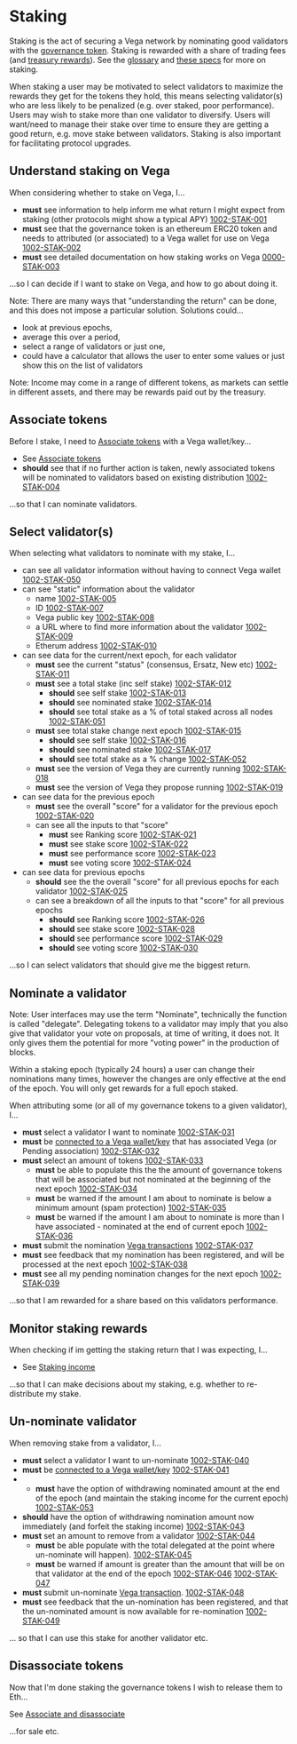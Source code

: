 # Staking

Staking is the act of securing a Vega network by nominating good validators with the [governance token](../protocol/0071-STAK-erc20_governance_token_staking.md). Staking is rewarded with a share of trading fees (and [treasury rewards](../0056-REWA-rewards_overview.md)). See the [glossary](../glossaries/staking-and-governance.md) and [these specs](../protocol#delegation-staking-and-rewards) for more on staking.

When staking a user may be motivated to select validators to maximize the rewards they get for the tokens they hold, this means selecting validator(s) who are less likely to be penalized (e.g. over staked, poor performance). Users may wish to stake more than one validator to diversify. Users will want/need to manage their stake over time to ensure they are getting a good return, e.g. move stake between validators. Staking is also important for facilitating protocol upgrades. 

## Understand staking on Vega
When considering whether to stake on Vega, I...

- **must** see information to help inform me what return I might expect from staking (other protocols might show a typical APY) [1002-STAK-001](#1002-STAK-01 "1002-STAK-001")
- **must** see that the governance token is an ethereum ERC20 token and needs to attributed (or associated) to a Vega wallet for use on Vega [1002-STAK-002](#1002-STAK-02 "1002-STAK-002")  
- **must** see detailed documentation on how staking works on Vega [0000-STAK-003](#0000-STAK-003 "0000-STAK-003") 

...so I can decide if I want to stake on Vega, and how to go about doing it.

Note: There are many ways that "understanding the return" can be done, and this does not impose a particular solution. Solutions could...
- look at previous epochs, 
- average this over a period, 
- select a range of validators or just one, 
- could have a calculator that allows the user to enter some values or just show this on the list of validators 

Note: Income may come in a range of different tokens, as markets can settle in different assets, and there may be rewards paid out by the treasury.

## Associate tokens
Before I stake, I need to [Associate tokens](./1000-ASSO-associate.md) with a Vega wallet/key...

- See [Associate tokens](./1000-ASSO-associate.md)
- **should** see that if no further action is taken, newly associated tokens will be nominated to validators based on existing distribution [1002-STAK-004](#1002-STAK-004 "1002-STAK-004")

...so that I can nominate validators.

## Select validator(s)
When selecting what validators to nominate with my stake, I...

- can see all validator information without having to connect Vega wallet [1002-STAK-050](#1002-STAK-050 "1002-STAK-050")
- can see "static" information about the validator 
  - name [1002-STAK-005](#1002-STAK-005 "1002-STAK-006")
  - ID [1002-STAK-007](#1002-STAK-007 "1002-STAK-007")
  - Vega public key [1002-STAK-008](#1002-STAK-08 "1002-STAK-008")
  - a URL where to find more information about the validator [1002-STAK-009](#1002-STAK-009 "1002-STAK-009")
  - Etherum address [1002-STAK-010](#1002-STAK-010 "1002-STAK-010")
- can see data for the current/next epoch, for each validator
  - **must** see the current "status" (consensus, Ersatz, New etc) [1002-STAK-011](#1002-STAK-011 "1002-STAK-011") 
  - **must** see a total stake (inc self stake) [1002-STAK-012](#1002-STAK-012 "1002-STAK-012")
    - **should** see self stake [1002-STAK-013](#1002-STAK-013 "1002-STAK-013")
    - **should** see nominated stake [1002-STAK-014](#1002-STAK-014 "1002-STAK-014")
    - **should** see total stake as a % of total staked across all nodes  [1002-STAK-051](#1002-STAK-051 "1002-STAK-051")
  - **must** see total stake change next epoch [1002-STAK-015](#1002-STAK-015 "1002-STAK-015")
    - **should** see self stake [1002-STAK-016](#1002-STAK-016 "1002-STAK-016")
    - **should** see nominated stake [1002-STAK-017](#1002-STAK-017 "1002-STAK-017")
    - **should** see total stake as a % change [1002-STAK-052](#1002-STAK-052 "1002-STAK-052")
  - **must** see the version of Vega they are currently running [1002-STAK-018](#1002-STAK-018 "1002-STAK-018")
  - **must** see the version of Vega they propose running [1002-STAK-019](#1002-STAK-019 "1002-STAK-019")
- can see data for the previous epoch
  - **must** see the overall "score" for a validator for the previous epoch [1002-STAK-020](#1002-STAK-020 "1002-STAK-020")
  - can see all the inputs to that "score" 
    - **must** see Ranking score [1002-STAK-021](#1002-STAK-021 "1002-STAK-021")
    - **must** see stake score [1002-STAK-022](#1002-STAK-022 "1002-STAK-022")
    - **must** see performance score [1002-STAK-023](#1002-STAK-023 "1002-STAK-023")
    - **must** see voting score [1002-STAK-024](#1002-STAK-024 "1002-STAK-024")
- can see data for previous epochs
  - **should** see the the overall "score" for all previous epochs for each validator [1002-STAK-025](#1002-STAK-025 "1002-STAK-025")
  - can see a breakdown of all the inputs to that "score" for all previous epochs 
    - **should** see Ranking score [1002-STAK-026](#1002-STAK-026 "1002-STAK-026")
    - **should** see stake score [1002-STAK-028](#1002-STAK-028 "1002-STAK-028")
    - **should** see performance score [1002-STAK-029](#1002-STAK-029 "1002-STAK-029")
    - **should** see voting score [1002-STAK-030](#1002-STAK-030 "1002-STAK-030")

...so I can select validators that should give me the biggest return.

## Nominate a validator
Note: User interfaces may use the term "Nominate", technically the function is called "delegate". Delegating tokens to a validator may imply that you also give that validator your vote on proposals, at time of writing, it does not. It only gives them the potential for more "voting power" in the production of blocks.

Within a staking epoch (typically 24 hours) a user can change their nominations many times, however the changes are only effective at the end of the epoch. You will only get rewards for a full epoch staked.

When attributing some (or all of my governance tokens to a given validator), I...

- **must** select a validator I want to nominate [1002-STAK-031](#1002-STAK-031 "1002-STAK-031")
- **must** be [connected to a Vega wallet/key](0002-WCON-connect_vega_wallet.md) that has associated Vega (or Pending association) [1002-STAK-032](#1002-STAK-032 "1002-STAK-032")
- **must** select an amount of tokens [1002-STAK-033](#1002-STAK-033 "1002-STAK-033")
  - **must** be able to populate this the the amount of governance tokens that will be associated but not nominated at the beginning of the next epoch [1002-STAK-034](#1002-STAK-034 "1002-STAK-034")
  - **must** be warned if the amount I am about to nominate is below a minimum amount (spam protection) [1002-STAK-035](#1002-STAK-035 "1002-STAK-035")
  - **must** be warned if the amount I am about to nominate is more than I have associated - nominated at the end of current epoch [1002-STAK-036](#1002-STAK-036 "1002-STAK-036")
- **must** submit the nomination [Vega transactions](0003-WTXN-submit_vega_transaction.md) [1002-STAK-037](#1002-STAK-037 "1002-STAK-037")
- **must** see feedback that my nomination has been registered, and will be processed at the next epoch [1002-STAK-038](#1002-STAK-038 "1002-STAK-038")
- **must** see all my pending nomination changes for the next epoch [1002-STAK-039](#1002-STAK-039 "1002-STAK-039")

...so that I am rewarded for a share based on this validators performance.

## Monitor staking rewards
When checking if im getting the staking return that I was expecting, I... 

- See [Staking income](./1002-INCO-income.md)

...so that I can make decisions about my staking, e.g. whether to re-distribute my stake.

## Un-nominate validator
When removing stake from a validator, I...

- **must** select a validator I want to un-nominate [1002-STAK-040](#1002-STAK-040 "1002-STAK-040")
- **must** be [connected to a Vega wallet/key](0002-WCON-connect_vega_wallet.md) [1002-STAK-041](#1002-STAK-041 "1002-STAK-041")
- - **must** have the option of withdrawing nominated amount at the end of the epoch (and maintain the staking income for the current epoch) [1002-STAK-053](#1002-STAK-053 "1002-STAK-053")
- **should** have the option of withdrawing nomination amount now immediately (and forfeit the staking income) [1002-STAK-043](#1002-STAK-043 "1002-STAK-043")
- **must** set an amount to remove from a validator [1002-STAK-044](#1002-STAK-044 "1002-STAK-044")
  - **must** be able populate with the total delegated at the point where un-nominate will happen). [1002-STAK-045](#1002-STAK-045 "1002-STAK-045")
  - **must** be warned if amount is greater than the amount that will be on that validator at the end of the epoch [1002-STAK-046](#1002-STAK-046 "1002-STAK-046")
[1002-STAK-047](#1002-STAK-047 "1002-STAK-047")
- **must** submit un-nominate [Vega transaction](0003-WTXN-submit_vega_transaction.md). [1002-STAK-048](#1002-STAK-048 "1002-STAK-048")
- **must** see feedback that the un-nomination has been registered, and that the un-nominated amount is now available for re-nomination [1002-STAK-049](#1002-STAK-049 "1002-STAK-049")

... so that I can use this stake for another validator etc.

## Disassociate tokens
Now that I'm done staking the governance tokens I wish to release them to Eth...

See [Associate and disassociate](1000-ASSO-associate.md#disassociate)

...for sale etc.